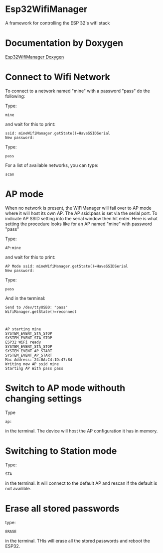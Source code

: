 # Esp32WifiManager 
A framework for controlling the ESP 32's wifi stack

# Documentation by Doxygen

[Esp32WifiManager Doxygen](https://madhephaestus.github.io/Esp32WifiManager/files.html)



# Connect to Wifi Network
To connect to a network named "mine" with a password "pass" do the following:

Type:
```
mine
```
and wait for this to print:
```
ssid: mineWifiManager.getState()=HaveSSIDSerial
New password: 
```

Type:
```
pass
```

For a list of available networks, you can type:

```
scan
```


# AP mode 

When no network is present, the WiFiManager will fail over to AP mode where it will host its own AP. The AP ssid:pass is set via the serial port. To indicate AP SSID setting into the serial window then hit enter. Here is what setting the procedure looks like for an AP named "mine" with password "pass"

Type:
```
AP:mine
```
and wait for this to print:
```
AP Mode ssid: mineWifiManager.getState()=HaveSSIDSerial
New password: 
```

Type:
```
pass
```
And in the terminal:
```
Send to /dev/ttyUSB0: "pass"
WifiManager.getState()=reconnect



AP starting mine
SYSTEM_EVENT_STA_STOP
SYSTEM_EVENT_STA_STOP
ESP32 WiFi ready 
SYSTEM_EVENT_STA_STOP
SYSTEM_EVENT_AP_START
SYSTEM_EVENT_AP_START
Mac Address: 24:0A:C4:1D:47:84
Writing new AP ssid mine
Starting AP With pass pass
```
# Switch to AP mode withouth changing settings

Type 
```
ap:
```
in the terminal. The device will host the AP configuration it has in memory.

# Switching to Station mode

Type:
```
STA
```
in the terminal. It will connect to the default AP and rescan if the default is not availible. 

# Erase all stored passwords

type:
```
ERASE
```
in the terminal. THis will erase all the stored passwords and reboot the ESP32.
